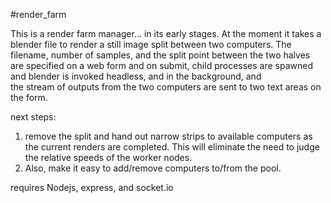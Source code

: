 #render_farm

This is a render farm manager... in its early stages.
At the moment it takes a blender file to render a still
image split between two computers. The filename, number of
samples, and the split point between the two halves are specified
on a web form and on submit, child processes are spawned and
blender is invoked headless, and in the background, and  
the stream of outputs from the two computers are sent to two
text areas on the form. 

next steps: 
1. remove the split and hand out narrow strips to available computers
as the current renders are completed. This will eliminate the
need to judge the relative speeds of the worker nodes. 
2. Also, make it easy to add/remove computers to/from the pool.

requires Nodejs, express, and socket.io